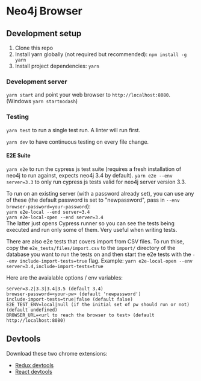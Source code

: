 # Neo4j Browser

## Development setup

1.  Clone this repo
1.  Install yarn globally (not required but recommended): `npm install -g yarn`
1.  Install project dependencies: `yarn`

### Development server

`yarn start` and point your web browser to `http://localhost:8080`. (Windows `yarn startnodash`)

### Testing

`yarn test` to run a single test run. A linter will run first.

`yarn dev` to have continuous testing on every file change.

#### E2E Suite

`yarn e2e` to run the cypress js test suite (requires a fresh installation of neo4j to run against, expects neo4j 3.4 by default).
`yarn e2e --env server=3.3` to only run cypress js tests valid for neo4j server version 3.3.

To run on an existing server (with a password already set), you can use any of these (the default password is set to "newpassword", pass in `--env browser-password=your-password`):  
`yarn e2e-local --end server=3.4`  
`yarn e2e-local-open --end server=3.4`  
The latter just opens Cypress runner so you can see the tests being executed and run only some of them. Very useful when writing tests.

There are also e2e tests that covers import from CSV files. To run thise, copy the `e2e_tests/files/import.csv` to the `import/` directory of the database you want to run the tests on and then start the e2e tests with the `--env include-import-tests=true` flag.
Example: `yarn e2e-local-open --env server=3.4,include-import-tests=true`

Here are the avaialable options / env variables:

```
server=3.2|3.3|3.4|3.5 (default 3.4)
browser-password=<your-pw> (default 'newpassword')
include-import-tests=true|false (default false)
E2E_TEST_ENV=local|null (if the initial set of pw should run or not) (default undefined)
BROWSER_URL=<url to reach the browser to test> (default http://localhost:8080)
```

## Devtools

Download these two chrome extensions:

* [Redux devtools](https://chrome.google.com/webstore/detail/redux-devtools/lmhkpmbekcpmknklioeibfkpmmfibljd?hl=en)
* [React devtools](https://chrome.google.com/webstore/detail/react-developer-tools/fmkadmapgofadopljbjfkapdkoienihi?hl=en)
